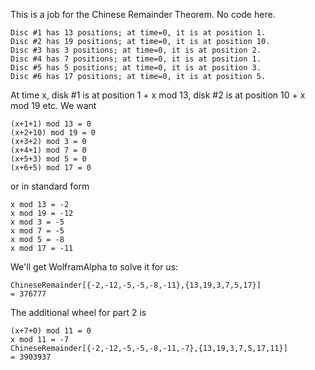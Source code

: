 This is a job for the Chinese Remainder Theorem.  No code here.

```
Disc #1 has 13 positions; at time=0, it is at position 1.
Disc #2 has 19 positions; at time=0, it is at position 10.
Disc #3 has 3 positions; at time=0, it is at position 2.
Disc #4 has 7 positions; at time=0, it is at position 1.
Disc #5 has 5 positions; at time=0, it is at position 3.
Disc #6 has 17 positions; at time=0, it is at position 5.
```

At time x, disk #1 is at position 1 + x mod 13, disk #2 is at position
10 + x mod 19 etc.
We want

```
(x+1+1) mod 13 = 0
(x+2+10) mod 19 = 0
(x+3+2) mod 3 = 0
(x+4+1) mod 7 = 0
(x+5+3) mod 5 = 0
(x+6+5) mod 17 = 0
```

or in standard form

```
x mod 13 = -2 
x mod 19 = -12
x mod 3 = -5
x mod 7 = -5 
x mod 5 = -8 
x mod 17 = -11
```
We'll get WolframAlpha to solve it for us:

```
ChineseRemainder[{-2,-12,-5,-5,-8,-11},{13,19,3,7,5,17}]
= 376777
```

The additional wheel for part 2 is

```
(x+7+0) mod 11 = 0
x mod 11 = -7
ChineseRemainder[{-2,-12,-5,-5,-8,-11,-7},{13,19,3,7,5,17,11}]
= 3903937
```
